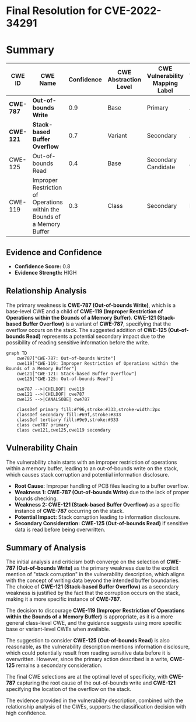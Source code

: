 # Final Resolution for CVE-2022-34291

# Summary
| CWE ID | CWE Name | Confidence | CWE Abstraction Level | CWE Vulnerability Mapping Label | CWE-Vulnerability Mapping Notes |
|---|---|---|---|---|---|
| **CWE-787** | **Out-of-bounds Write** | 0.9 | Base | Primary | Allowed |
| **CWE-121** | **Stack-based Buffer Overflow** | 0.7 | Variant | Secondary | Allowed |
| CWE-125 | Out-of-bounds Read | 0.4 | Base | Secondary Candidate | Allowed |
| CWE-119 | Improper Restriction of Operations within the Bounds of a Memory Buffer | 0.3 | Class | Secondary | Discouraged |

## Evidence and Confidence

*   **Confidence Score:** 0.8
*   **Evidence Strength:** HIGH

## Relationship Analysis
The primary weakness is **CWE-787 (Out-of-bounds Write)**, which is a base-level CWE and a child of **CWE-119 (Improper Restriction of Operations within the Bounds of a Memory Buffer)**. **CWE-121 (Stack-based Buffer Overflow)** is a variant of **CWE-787**, specifying that the overflow occurs on the stack. The suggested addition of **CWE-125 (Out-of-bounds Read)** represents a potential secondary impact due to the possibility of reading sensitive information before the write.

```mermaid
graph TD
    cwe787["CWE-787: Out-of-bounds Write"]
    cwe119["CWE-119: Improper Restriction of Operations within the Bounds of a Memory Buffer"]
    cwe121["CWE-121: Stack-based Buffer Overflow"]
    cwe125["CWE-125: Out-of-bounds Read"]

    cwe787 -->|CHILDOF| cwe119
    cwe121 -->|CHILDOF| cwe787
    cwe125 -->|CANALSOBE| cwe787

    classDef primary fill:#f96,stroke:#333,stroke-width:2px
    classDef secondary fill:#69f,stroke:#333
    classDef tertiary fill:#9e9,stroke:#333
    class cwe787 primary
    class cwe121,cwe125,cwe119 secondary
```

## Vulnerability Chain
The vulnerability chain starts with an improper restriction of operations within a memory buffer, leading to an out-of-bounds write on the stack, which causes stack corruption and potential information disclosure.
  - **Root Cause:** Improper handling of PCB files leading to a buffer overflow.
  - **Weakness 1:** **CWE-787 (Out-of-bounds Write)** due to the lack of proper bounds checking.
  - **Weakness 2:** **CWE-121 (Stack-based Buffer Overflow)** as a specific instance of **CWE-787** occurring on the stack.
  - **Potential Impact:** Stack corruption leading to information disclosure.
  - **Secondary Consideration:** **CWE-125 (Out-of-bounds Read)** if sensitive data is read before being overwritten.

## Summary of Analysis
The initial analysis and criticism both converge on the selection of **CWE-787 (Out-of-bounds Write)** as the primary weakness due to the explicit mention of "stack corruption" in the vulnerability description, which aligns with the concept of writing data beyond the intended buffer boundaries. The choice of **CWE-121 (Stack-based Buffer Overflow)** as a secondary weakness is justified by the fact that the corruption occurs on the stack, making it a more specific instance of **CWE-787**.

The decision to discourage **CWE-119 (Improper Restriction of Operations within the Bounds of a Memory Buffer)** is appropriate, as it is a more general class-level CWE, and the guidance suggests using more specific base or variant-level CWEs when available.

The suggestion to consider **CWE-125 (Out-of-bounds Read)** is also reasonable, as the vulnerability description mentions information disclosure, which could potentially result from reading sensitive data before it is overwritten. However, since the primary action described is a write, **CWE-125** remains a secondary consideration.

The final CWE selections are at the optimal level of specificity, with **CWE-787** capturing the root cause of the out-of-bounds write and **CWE-121** specifying the location of the overflow on the stack.

The evidence provided in the vulnerability description, combined with the relationship analysis of the CWEs, supports the classification decision with high confidence.
